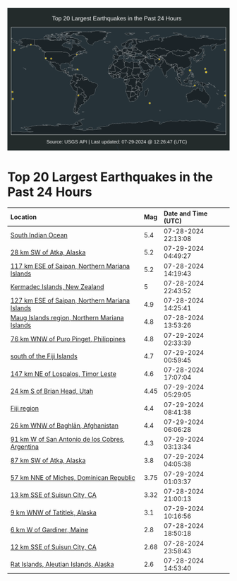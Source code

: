 ![Map](./map.png)

# Top 20 Largest Earthquakes in the Past 24 Hours

| Location | Mag | Date and Time (UTC) |
|:---|:---|:---|
| [South Indian Ocean](https://earthquake.usgs.gov/earthquakes/eventpage/us6000ngji) | 5.4 | 07-28-2024 22:13:08 |
| [28 km SW of Atka, Alaska](https://earthquake.usgs.gov/earthquakes/eventpage/us6000ngl3) | 5.2 | 07-29-2024 04:49:27 |
| [117 km ESE of Saipan, Northern Mariana Islands](https://earthquake.usgs.gov/earthquakes/eventpage/us6000ngi6) | 5.2 | 07-28-2024 14:19:43 |
| [Kermadec Islands, New Zealand](https://earthquake.usgs.gov/earthquakes/eventpage/us6000ngjw) | 5 | 07-28-2024 22:43:52 |
| [127 km ESE of Saipan, Northern Mariana Islands](https://earthquake.usgs.gov/earthquakes/eventpage/us6000ngi9) | 4.9 | 07-28-2024 14:25:41 |
| [Maug Islands region, Northern Mariana Islands](https://earthquake.usgs.gov/earthquakes/eventpage/us6000ngi1) | 4.8 | 07-28-2024 13:53:26 |
| [76 km WNW of Puro Pinget, Philippines](https://earthquake.usgs.gov/earthquakes/eventpage/us6000ngkn) | 4.8 | 07-29-2024 02:33:39 |
| [south of the Fiji Islands](https://earthquake.usgs.gov/earthquakes/eventpage/us6000ngkc) | 4.7 | 07-29-2024 00:59:45 |
| [147 km NE of Lospalos, Timor Leste](https://earthquake.usgs.gov/earthquakes/eventpage/us6000ngij) | 4.6 | 07-28-2024 17:07:04 |
| [24 km S of Brian Head, Utah](https://earthquake.usgs.gov/earthquakes/eventpage/uu80076711) | 4.45 | 07-29-2024 05:29:05 |
| [Fiji region](https://earthquake.usgs.gov/earthquakes/eventpage/us6000ngm6) | 4.4 | 07-29-2024 08:41:38 |
| [26 km WNW of Baghlān, Afghanistan](https://earthquake.usgs.gov/earthquakes/eventpage/us6000ngll) | 4.4 | 07-29-2024 06:06:28 |
| [91 km W of San Antonio de los Cobres, Argentina](https://earthquake.usgs.gov/earthquakes/eventpage/us6000ngks) | 4.3 | 07-29-2024 03:13:34 |
| [87 km SW of Atka, Alaska](https://earthquake.usgs.gov/earthquakes/eventpage/us6000ngky) | 3.8 | 07-29-2024 04:05:38 |
| [57 km NNE of Miches, Dominican Republic](https://earthquake.usgs.gov/earthquakes/eventpage/pr2024211000) | 3.75 | 07-29-2024 01:03:37 |
| [13 km SSE of Suisun City, CA](https://earthquake.usgs.gov/earthquakes/eventpage/nc75040602) | 3.32 | 07-28-2024 21:00:13 |
| [9 km WNW of Tatitlek, Alaska](https://earthquake.usgs.gov/earthquakes/eventpage/ak0249p4g43f) | 3.1 | 07-29-2024 10:16:56 |
| [6 km W of Gardiner, Maine](https://earthquake.usgs.gov/earthquakes/eventpage/us6000ngj3) | 2.8 | 07-28-2024 18:50:18 |
| [12 km SSE of Suisun City, CA](https://earthquake.usgs.gov/earthquakes/eventpage/nc75040627) | 2.68 | 07-28-2024 23:58:43 |
| [Rat Islands, Aleutian Islands, Alaska](https://earthquake.usgs.gov/earthquakes/eventpage/us6000ngit) | 2.6 | 07-28-2024 14:53:40 |
